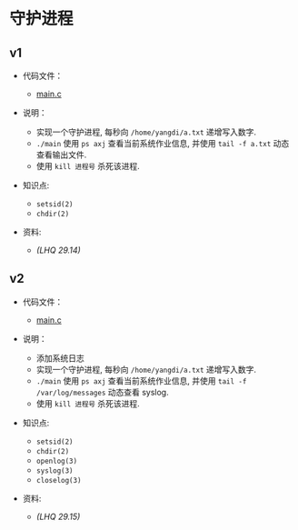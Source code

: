 # 守护进程

## v1

- 代码文件：
  - [main.c](./v1/main.c)

- 说明：
  - 实现一个守护进程, 每秒向 `/home/yangdi/a.txt` 递增写入数字.
  - `./main` 使用 `ps axj` 查看当前系统作业信息, 并使用 `tail -f a.txt` 动态查看输出文件.
  - 使用 `kill 进程号` 杀死该进程.

- 知识点:
  - `setsid(2)`
  - `chdir(2)`

- 资料:
  - _(LHQ 29.14)_

## v2

- 代码文件：
  - [main.c](./v2/main.c)

- 说明：
  - 添加系统日志
  - 实现一个守护进程, 每秒向 `/home/yangdi/a.txt` 递增写入数字.
  - `./main` 使用 `ps axj` 查看当前系统作业信息, 并使用 `tail -f /var/log/messages` 动态查看 syslog.
  - 使用 `kill 进程号` 杀死该进程.

- 知识点:
  - `setsid(2)`
  - `chdir(2)`
  - `openlog(3)`
  - `syslog(3)`
  - `closelog(3)`

- 资料:
  - _(LHQ 29.15)_
